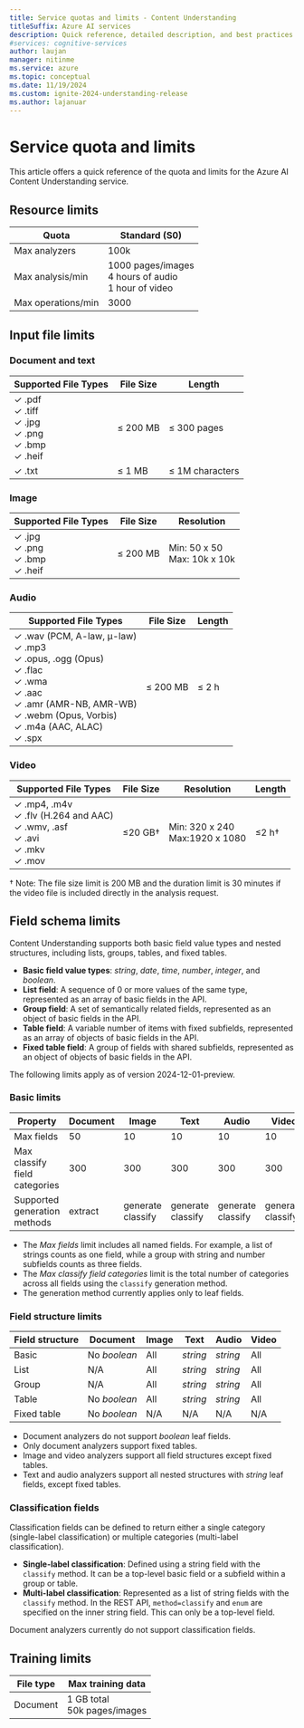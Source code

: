 ```yaml
---
title: Service quotas and limits - Content Understanding
titleSuffix: Azure AI services
description: Quick reference, detailed description, and best practices for working within Azure AI Content Understanding service Quotas and Limits
#services: cognitive-services
author: laujan
manager: nitinme
ms.service: azure
ms.topic: conceptual
ms.date: 11/19/2024
ms.custom: ignite-2024-understanding-release
ms.author: lajanuar
---
```



# Service quota and limits

This article offers a quick reference of the quota and limits for the Azure AI Content Understanding service.

## Resource limits
| Quota | Standard (S0) |
| --- | --- |
| Max analyzers | 100k |
| Max analysis/min | 1000 pages/images <br/> 4 hours of audio <br/> 1 hour of video  |
| Max operations/min | 3000 |

## Input file limits

### Document and text

| Supported File Types | File Size | Length |
| --- | --- | --- |
| ✓ .pdf<br/>✓ .tiff<br/>✓ .jpg<br/>✓ .png<br/>✓ .bmp<br/>✓ .heif  | ≤ 200 MB | ≤ 300 pages |
| ✓ .txt  | ≤ 1 MB | ≤ 1M characters |

### Image

| Supported File Types | File Size | Resolution |
| --- | --- | --- |
| ✓ .jpg<br/>✓  .png<br/>✓  .bmp<br/>✓  .heif| ≤ 200 MB | Min: 50 x 50 <br/> Max: 10k x 10k |

### Audio

| Supported File Types | File Size | Length |
| --- | --- |  --- |
| ✓ .wav (PCM, A-law, μ-law) <br/>✓ .mp3 <br/>✓ .opus, .ogg (Opus)<br/>✓ .flac <br/>✓ .wma <br/>✓ .aac <br/>✓ .amr (AMR-NB, AMR-WB) <br/>✓ .webm (Opus, Vorbis) <br/>✓ .m4a (AAC, ALAC)<br/>✓ .spx | ≤ 200 MB | ≤ 2 h |

### Video

| Supported File Types | File Size | Resolution | Length |
| ---| --- | --- | --- |
| ✓ .mp4, .m4v <br/>✓ .flv (H.264 and AAC) <br/>✓ .wmv, .asf <br/>✓ .avi <br/>✓ .mkv <br/>✓ .mov | ≤20 GB† | Min: 320 x 240<br/>Max:1920 x 1080 | ≤2 h†|

† Note: The file size limit is 200 MB and the duration limit is 30 minutes if the video file is included directly in the analysis request.

## Field schema limits

Content Understanding supports both basic field value types and nested structures, including lists, groups, tables, and fixed tables.

* **Basic field value types**: *string*, *date*, *time*, *number*, *integer*, and *boolean*.
* **List field**: A sequence of 0 or more values of the same type, represented as an array of basic fields in the API.
* **Group field**: A set of semantically related fields, represented as an object of basic fields in the API.
* **Table field**: A variable number of items with fixed subfields, represented as an array of objects of basic fields in the API.
* **Fixed table field**: A group of fields with shared subfields, represented as an object of objects of basic fields in the API.

The following limits apply as of version 2024-12-01-preview.

### Basic limits

| Property | Document | Image | Text | Audio | Video |
| --- | --- | --- | --- | --- | --- |
| Max fields | 50 | 10 | 10 | 10 | 10 |
| Max classify field categories | 300 | 300 | 300 | 300 | 300 |
| Supported generation methods | extract | generate<br/>classify | generate<br/>classify | generate<br/>classify | generate<br/>classify |

* The *Max fields* limit includes all named fields. For example, a list of strings counts as one field, while a group with string and number subfields counts as three fields.
* The *Max classify field categories* limit is the total number of categories across all fields using the `classify` generation method.
* The generation method currently applies only to leaf fields.

### Field structure limits

| Field structure | Document | Image | Text | Audio | Video |
| --- | --- | --- | --- | --- | --- |
| Basic | No *boolean* | All | *string* | *string* | All |
| List | N/A | All | *string* | *string* | All |
| Group | N/A | All | *string* | *string* | All |
| Table | No *boolean* | All | *string* | *string* | All
| Fixed table | No *boolean* | N/A | N/A | N/A | N/A |

* Document analyzers do not support *boolean* leaf fields.
* Only document analyzers support fixed tables.
* Image and video analyzers support all field structures except fixed tables.
* Text and audio analyzers support all nested structures with *string* leaf fields, except fixed tables.

### Classification fields

Classification fields can be defined to return either a single category (single-label classification) or multiple categories (multi-label classification).

* **Single-label classification**: Defined using a string field with the `classify` method. It can be a top-level basic field or a subfield within a group or table.
* **Multi-label classification**: Represented as a list of string fields with the `classify` method. In the REST API, `method=classify` and `enum` are specified on the inner string field. This can only be a top-level field.

Document analyzers currently do not support classification fields.


## Training limits
| File type| Max training data |
| ---| --- |
| Document | 1 GB total<br/>50k pages/images |
